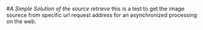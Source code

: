 #_A Simple Solution of the source retrieve_
        this is a test to get the image sourece from specific url request address for an asynchronized processing
    on the web.